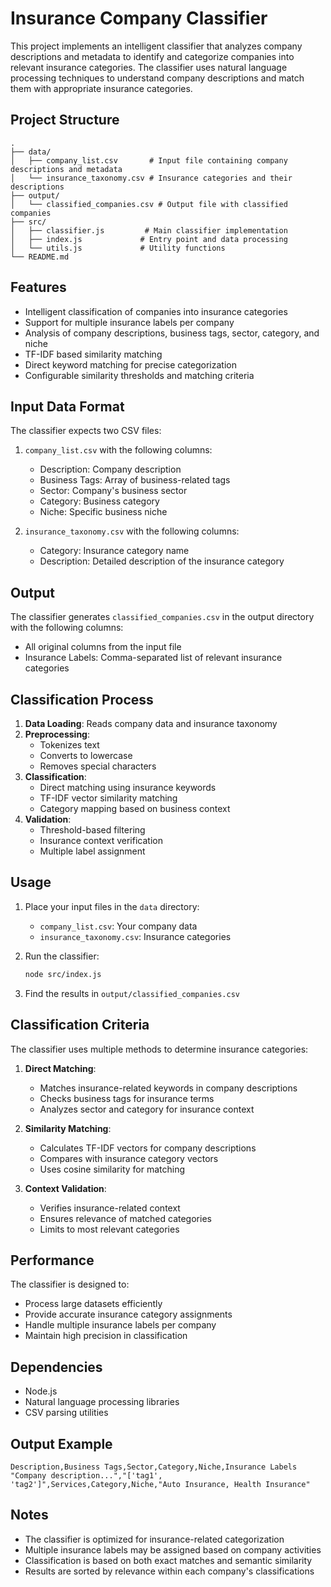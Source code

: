 # Insurance Company Classifier

This project implements an intelligent classifier that analyzes company descriptions and metadata to identify and categorize companies into relevant insurance categories. The classifier uses natural language processing techniques to understand company descriptions and match them with appropriate insurance categories.

## Project Structure

```
.
├── data/
│   ├── company_list.csv       # Input file containing company descriptions and metadata
│   └── insurance_taxonomy.csv # Insurance categories and their descriptions
├── output/
│   └── classified_companies.csv # Output file with classified companies
├── src/
│   ├── classifier.js         # Main classifier implementation
│   ├── index.js             # Entry point and data processing
│   └── utils.js             # Utility functions
└── README.md
```

## Features

- Intelligent classification of companies into insurance categories
- Support for multiple insurance labels per company
- Analysis of company descriptions, business tags, sector, category, and niche
- TF-IDF based similarity matching
- Direct keyword matching for precise categorization
- Configurable similarity thresholds and matching criteria

## Input Data Format

The classifier expects two CSV files:

1. `company_list.csv` with the following columns:

   - Description: Company description
   - Business Tags: Array of business-related tags
   - Sector: Company's business sector
   - Category: Business category
   - Niche: Specific business niche

2. `insurance_taxonomy.csv` with the following columns:
   - Category: Insurance category name
   - Description: Detailed description of the insurance category

## Output

The classifier generates `classified_companies.csv` in the output directory with the following columns:

- All original columns from the input file
- Insurance Labels: Comma-separated list of relevant insurance categories

## Classification Process

1. **Data Loading**: Reads company data and insurance taxonomy
2. **Preprocessing**:
   - Tokenizes text
   - Converts to lowercase
   - Removes special characters
3. **Classification**:
   - Direct matching using insurance keywords
   - TF-IDF vector similarity matching
   - Category mapping based on business context
4. **Validation**:
   - Threshold-based filtering
   - Insurance context verification
   - Multiple label assignment

## Usage

1. Place your input files in the `data` directory:

   - `company_list.csv`: Your company data
   - `insurance_taxonomy.csv`: Insurance categories

2. Run the classifier:

   ```bash
   node src/index.js
   ```

3. Find the results in `output/classified_companies.csv`

## Classification Criteria

The classifier uses multiple methods to determine insurance categories:

1. **Direct Matching**:

   - Matches insurance-related keywords in company descriptions
   - Checks business tags for insurance terms
   - Analyzes sector and category for insurance context

2. **Similarity Matching**:

   - Calculates TF-IDF vectors for company descriptions
   - Compares with insurance category vectors
   - Uses cosine similarity for matching

3. **Context Validation**:
   - Verifies insurance-related context
   - Ensures relevance of matched categories
   - Limits to most relevant categories

## Performance

The classifier is designed to:

- Process large datasets efficiently
- Provide accurate insurance category assignments
- Handle multiple insurance labels per company
- Maintain high precision in classification

## Dependencies

- Node.js
- Natural language processing libraries
- CSV parsing utilities

## Output Example

```csv
Description,Business Tags,Sector,Category,Niche,Insurance Labels
"Company description...","['tag1', 'tag2']",Services,Category,Niche,"Auto Insurance, Health Insurance"
```

## Notes

- The classifier is optimized for insurance-related categorization
- Multiple insurance labels may be assigned based on company activities
- Classification is based on both exact matches and semantic similarity
- Results are sorted by relevance within each company's classifications
